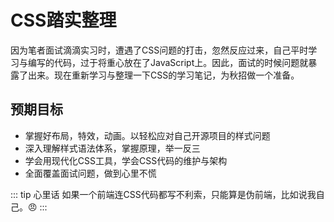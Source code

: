 # CSS踏实整理

因为笔者面试滴滴实习时，遭遇了CSS问题的打击，忽然反应过来，自己平时学习与编写的代码，过于将重心放在了JavaScript上。因此，面试的时候问题就暴露了出来。现在重新学习与整理一下CSS的学习笔记，为秋招做一个准备。

## 预期目标

- 掌握好布局，特效，动画。以轻松应对自己开源项目的样式问题
- 深入理解样式语法体系，掌握原理，举一反三
- 学会用现代化CSS工具，学会CSS代码的维护与架构
- 全面覆盖面试问题，做到心里不慌

::: tip 心里话
如果一个前端连CSS代码都写不利索，只能算是伪前端，比如说我自己。:angry:
:::
